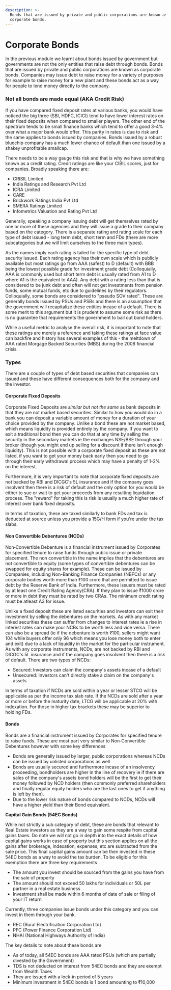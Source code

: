 ```yaml
---
description: >-
  Bonds that are issued by private and public corporations are known as
  corporate bonds.
---
```


# Corporate Bonds



In the previous module we learnt about bonds issued by government but governments are not the only entities that raise debt through bonds. Bonds that are issued by private and public corporations are known as corporate bonds. Companies may issue debt to raise money for a variety of purposes for example to raise money for a new plant and these bonds act as a way for people to lend money directly to the company.

### Not all bonds are made equal \(AKA Credit Risk\)

If you have compared fixed deposit rates at various banks, you would have noticed the big three \(SBI, HDFC, ICICI\) tend to have lower interest rates on their fixed deposits when compared to smaller players. The other end of the spectrum tends to be small finance banks which tend to offer a good 3-4% over what a major bank would offer. This parity in rates is due to risk and the same applies to bonds issued by companies. Bonds issued by a robust bluechip company has a much lower chance of default than one issued by a shakey unprofitable smallcap.

There needs to be a way gauge this risk and that is why we have something known as a credit rating. Credit ratings are like your CIBIL scores, just for companies. Broadly speaking there are:

* CRISIL Limited
* India Ratings and Research Pvt Ltd
* ICRA Limited
* CARE
* Brickwork Ratings India Pvt Ltd
* SMERA Ratings Limited
* Infometrics Valuation and Rating Pvt Ltd

Generally, speaking a company issuing debt will get themselves rated by one or more of these agencies and they will issue a grade to their company based on the category. There is a separate rating and rating scale for each type of debt issued - long term debt, short term and FDs \(there are more subcategories but we will limit ourselves to the three main types\).

As the names imply each rating is tailed for the specific type of debt security issued. Each rating agency has their own scale which is publicly available but most ratings go from AAA \(safest\) to D \(default\) with BBB being the lowest possible grade for investment grade debt \(Colloquially, AAA is commonly used but short term debt is usually rated from A1 to D where A1 is the equivalent to AAA\). Any debt with a rating less than that is considered to be junk debt and often will not get investments from pension funds, some mutual funds, etc due to guidelines by their regulators. Colloquially, some bonds are considered to "pseudo SOV rated". These are generally bonds issued by PSUs and PSBs and there is an assumption that the government will recapitalize these entities incase of a default. There is some merit to this argument but it is prudent to assume some risk as there is no guarantee that requirements the government to bail out bond holders.

While a useful metric to analyse the overall risk, it is important to note that these ratings are merely a reference and taking these ratings at face value can backfire and history has several examples of this - the meltdown of AAA rated Morgage Backed Securities \(MBS\) during the 2008 financial crisis.

### Types

There are a couple of types of debt based securities that companies can issued and these have different consequences both for the company and the investor.

#### Corporate Fixed Deposits

Corporate Fixed Deposits are _similar but not the same_ as bank deposits in that they are not market based securities. Similar to how you would do in a bank you can deposit a variable amount of money for a duration of your choice provided by the company. Unlike a bond these are not market based, which means liquidity is provided entirely by the company. If you want to exit a traditional bond then you can do that at any time by selling the security in the secondary markets ie the exchanges NSE/BSE through your broker \(though you might end up selling for a discount if there isn't enough liquidity\). This is not possible with a corporate fixed deposit as these are not listed, if you want to get your money back early then you need to go through their early withdrawal process which may have a penalty of 1-2% on the interest.

Furthermore, it is very important to note that corporate fixed deposits are not backed by RBI and DICGC's 5L insurance and if the company goes insolvent then there is a risk of default and the only option for you would be either to sue or wait to get your proceeds from any resulting liquidation process. The "reward" for taking this is risk is usually a much higher rate of interest over bank fixed deposits.

In terms of taxation, these are taxed similarly to bank FDs and tax is deducted at source unless you provide a 15G/H form if you're under the tax slabs.

#### Non Convertible Debentures \(NCDs\)

Non‐Convertible Debenture is a financial instrument issued by Corporates for specified tenure to raise funds through public issue or private placement. The non convertible in the name implies that the debentures are not convertible to equity \(some types of convertible debentures can be swapped for equity shares for example\). These can be issued by Companies, including Non-Banking Finance Companies \(NBFCs\) or any corporate bodies worth more than ₹100 crore that are permitted to issue debt by the Reserve Bank of India. Furthermore, these issuers must be rated by at least one Credit Rating Agency\(CRA\). If they plan to issue ₹1000 crore or more in debt they must be rated by two CRAs. The minimum credit rating must be atleast A3 for issue.

Unlike a fixed deposit these are listed securities and investors can exit their investment by selling the debentures on the markets. As with any market linked securities these can suffer from changes to interest rates ie a rise in interest rates can make your NCBs to be worth less and vice versa. There can also be a spread \(ie if the debenture is worth ₹100, sellers might want 104 while buyers offer only 96 which means you lose money both to enter and exit\) due to a lack of liquidity in the market for the particular instrument. As with any corporate instruments, NCDs, are not backed by RBI and DICGC's 5L insurance and if the company goes insolvent then there is a risk of default. There are two types of NCDs:

* Secured: Investors can claim the company's assets incase of a default
* Unsecured: Investors can't directly stake a claim on the company's assets 

In terms of taxation if NCDs are sold within a year or lesser STCG will be applicable as per the income tax slab rate. If the NCDs are sold after a year or more or before the maturity date, LTCG will be applicable at 20% with indexation. For those in higher tax brackets these may be superior to holding FDs.

#### Bonds

Bonds are a financial instrument issued by Corporates for specified tenure to raise funds. These are most part very similar to Non‐Convertible Debentures however with some key differences

* Bonds are generally issued by larger, public corporations whereas NCDs can be issued by unlisted corporations as well
* Bonds are usually secured and furthermore incase of an insolvency proceeding, bondholders are higher in the line of recovery ie if there are sales of the company's assets bond holders will be the first to get their money followed by NCD holders \(then commonly preferred shareholders and finally regular equity holders who are the last ones to get if anything is left by then\).
* Due to the lower risk nature of bonds compared to NCDs, NCDs will have a higher yield than their Bond equivalent.

**Capital Gain Bonds \(54EC Bonds\)**

While not strictly a sub category of debt, these are bonds that relevant to Real Estate investors as they are a way to gain some respite from capital gains taxes. Do note we will not go in depth into the exact details of how capital gains works in case of property but this section applies on all the gains after brokerage, indexation, expenses, etc are subtracted from the sale price. This final capital gains amount can be then invested in these 54EC bonds as a way to avoid the tax burden. To be eligible for this exemption there are three key requirements

* The amount you invest should be sourced from the gains you have from the sale of property
* The amount should not exceed 50 lakhs for individuals or 50L per partner in a real estate business
* Investment shall be made within 6 months of date of sale or filing of your IT return

Currently, three companies issue bonds under this category and you can invest in them through your bank.

* REC \(Rural Electrification Corporation Ltd\)
* PFC \(Power Finance Corporation Ltd\) 
* NHAI \(National Highways Authority of India\)

The key details to note about these bonds are

* As of today, all 54EC bonds are AAA rated PSUs \(which are partially divested by the Government\)
* TDS is not deducted on interest from 54EC bonds and they are exempt from Wealth Taxes
* They are issued with a lock-in period of 5 years
* Minimum investment in 54EC bonds is 1 bond amounting to ₹10,000 

